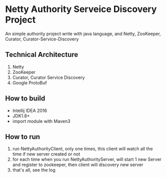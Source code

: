 # Netty Authority Serveice Discovery Project

An simple authority project write with java language, and Netty, ZooKeeper, Curator, Curator-Service-Discovery

## Technical Architecture
1. Netty
2. ZooKeeper
3. Curator, Curator Service Discovery
4. Google ProtoBuf

## How to build

* Intellij IDEA 2016
* JDK1.8+
* import module with Maven3

## How to run
1. run NettyAuthorityClient, only one times, this client will watch all the time if new server created or not
2. for each time when you run NettyAuthorityServer, will start 1 new Server and register to zookeeper, then client will discovery new server
3. that's all, see the log
